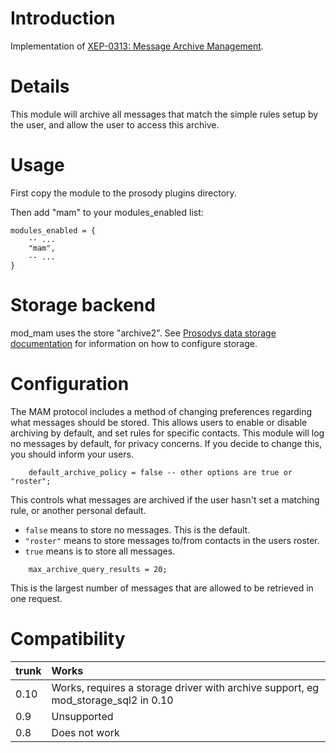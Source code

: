 # Introduction #

Implementation of [XEP-0313: Message Archive Management](http://xmpp.org/extensions/xep-0313.html).

# Details #

This module will archive all messages that match the simple rules setup by the
user, and allow the user to access this archive.

# Usage #

First copy the module to the prosody plugins directory.

Then add "mam" to your modules\_enabled list:
```
modules_enabled = {
	-- ...
	"mam",
	-- ...
}
```

# Storage backend #

mod\_mam uses the store "archive2".
See [Prosodys data storage documentation](https://prosody.im/doc/storage)
for information on how to configure storage.

# Configuration #

The MAM protocol includes a method of changing preferences regarding what
messages should be stored.  This allows users to enable or disable
archiving by default, and set rules for specific contacts. This module
will log no messages by default, for privacy concerns.  If you decide to
change this, you should inform your users.

```
	default_archive_policy = false -- other options are true or "roster";
```

This controls what messages are archived if the user hasn't set a
matching rule, or another personal default.

  * `false` means to store no messages. This is the default.
  * `"roster"` means to store messages to/from contacts in the users roster.
  * `true` means is to store all messages.

```
	max_archive_query_results = 20;
```

This is the largest number of messages that are allowed to be retrieved in one request.

# Compatibility #
| trunk | Works |
|:------|:------|
| 0.10  | Works, requires a storage driver with archive support, eg mod\_storage\_sql2 in 0.10 |
| 0.9   | Unsupported |
| 0.8   | Does not work |